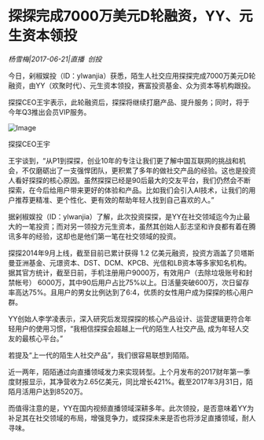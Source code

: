 # 探探完成7000万美元D轮融资，YY、元生资本领投

*杨雪梅|2017-06-21|直播 
                                                创投*

今日，剁椒娱投（ID：ylwanjia）获悉，陌生人社交应用探探完成7000万美元D轮融资，由YY（欢聚时代）、元生资本领投，赛富投资基金、众为资本等机构跟投。

探探CEO王宇表示，此轮融资后，探探将继续打磨产品、提升服务；同时，将于今年Q3推出会员VIP服务。

![Image](http://static.ylzbl.com/uploads/ueditor/php/upload/image/20170621/1498042083307892.png)

探探CEO王宇

王宇谈到，“从P1到探探，创业10年的专注让我们更了解中国互联网的挑战和机会，不仅磨砺出了一支强悍团队，更积累了多年的做社交产品的经验。这也是投资人看好探探的核心原因。虽然探探已经是90后最大的交友平台，我们仍然会不断探索，在今后给用户带来更好的体验和产品。比如我们会引入AI技术，让我们的用户推荐更精准、更个性化、更有效的帮助年轻人找到自己喜欢的人。”

据剁椒娱投（ID：ylwanjia）了解，此次投资探探，是YY在社交领域迄今为止最大的一笔投资；而对另一领投方元生资本，虽然其创始人彭志坚和许良都有着在腾讯多年的经验，这却也是他们第一笔在社交领域的投资。

探探2014年9月上线，截至目前已累计获得 1.2 亿美元融资，投资方涵盖了贝塔斯曼亚洲基金、元璟资本、DST、DCM、KPCB、光信和LB资本等多家知名机构。据其官方统计，截至日前，手机注册用户9000万，有效用户（去除垃圾账号和封禁帐号） 6000万，其中90后用户占比75%以上。日活量突破600万，次日留存率高达75%。且用户的男女比例达到了6:4，优质的女性用户成为探探的核心用户群。

YY创始人李学凌表示，深入研究后发现探探的核心产品设计、运营逻辑更符合年轻用户的使用习惯，“我相信探探会超越上一代的陌生人社交产品, 成为年轻人交友的最核心平台。”

若提及“上一代的陌生人社交产品”，我们很容易联想到陌陌。

近一两年，陌陌通过向直播领域发力来实现转型。上个月发布的2017财年第一季度财报显示，其净营收为2.65亿美元，同比增长421%。截至2017年3月31日，陌陌月活用户达到8520万。

而值得注意的是，YY在国内视频直播领域深耕多年。此次领投，是否意味着YY为补足其在社交领域的布局，增强竞争力，或探探未来是否也将涉足直播领域，耐人寻味。

